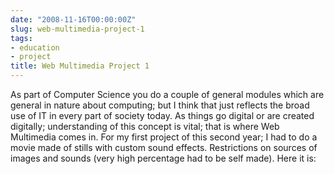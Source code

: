 ```yaml
---
date: "2008-11-16T00:00:00Z"
slug: web-multimedia-project-1
tags:
- education
- project
title: Web Multimedia Project 1
---
```


As part of Computer
Science you do a couple of general modules which are general in nature
about computing; but I think that just reflects the broad use of IT in
every part of society today. As things go digital or are created
digitally; understanding of this concept is vital; that is where Web
Multimedia comes in. For my first project of this second year; I had to
do a movie made of stills with custom sound effects. Restrictions on
sources of images and sounds (very high percentage had to be self made).
Here it is: